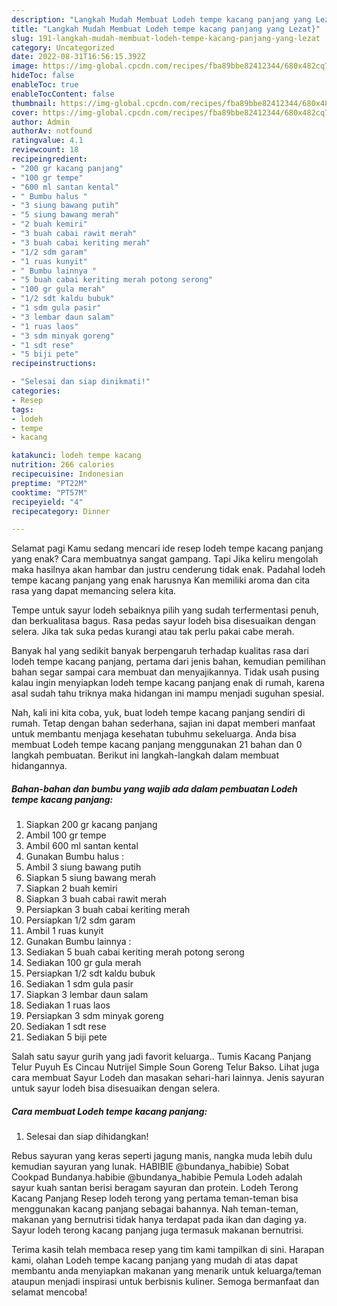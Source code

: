 ```yaml
---
description: "Langkah Mudah Membuat Lodeh tempe kacang panjang yang Lezat}"
title: "Langkah Mudah Membuat Lodeh tempe kacang panjang yang Lezat}"
slug: 191-langkah-mudah-membuat-lodeh-tempe-kacang-panjang-yang-lezat
category: Uncategorized
date: 2022-08-31T16:56:15.392Z
image: https://img-global.cpcdn.com/recipes/fba89bbe82412344/680x482cq70/lodeh-tempe-kacang-panjang-foto-resep-utama.jpg
hideToc: false
enableToc: true
enableTocContent: false
thumbnail: https://img-global.cpcdn.com/recipes/fba89bbe82412344/680x482cq70/lodeh-tempe-kacang-panjang-foto-resep-utama.jpg
cover: https://img-global.cpcdn.com/recipes/fba89bbe82412344/680x482cq70/lodeh-tempe-kacang-panjang-foto-resep-utama.jpg
author: Admin
authorAv: notfound
ratingvalue: 4.1
reviewcount: 18
recipeingredient:
- "200 gr kacang panjang"
- "100 gr tempe"
- "600 ml santan kental"
- " Bumbu halus "
- "3 siung bawang putih"
- "5 siung bawang merah"
- "2 buah kemiri"
- "3 buah cabai rawit merah"
- "3 buah cabai keriting merah"
- "1/2 sdm garam"
- "1 ruas kunyit"
- " Bumbu lainnya "
- "5 buah cabai keriting merah potong serong"
- "100 gr gula merah"
- "1/2 sdt kaldu bubuk"
- "1 sdm gula pasir"
- "3 lembar daun salam"
- "1 ruas laos"
- "3 sdm minyak goreng"
- "1 sdt rese"
- "5 biji pete"
recipeinstructions:

- "Selesai dan siap dinikmati!"
categories:
- Resep
tags:
- lodeh
- tempe
- kacang

katakunci: lodeh tempe kacang 
nutrition: 266 calories
recipecuisine: Indonesian
preptime: "PT22M"
cooktime: "PT57M"
recipeyield: "4"
recipecategory: Dinner

---
```



Selamat pagi Kamu sedang mencari ide resep lodeh tempe kacang panjang yang enak? Cara membuatnya sangat gampang. Tapi Jika keliru mengolah maka hasilnya akan hambar dan justru cenderung tidak enak. Padahal lodeh tempe kacang panjang yang enak harusnya Kan memiliki aroma dan cita rasa yang dapat memancing selera kita.


Tempe untuk sayur lodeh sebaiknya pilih yang sudah terfermentasi penuh, dan berkualitasa bagus. Rasa pedas sayur lodeh bisa disesuaikan dengan selera. Jika tak suka pedas kurangi atau tak perlu pakai cabe merah.

Banyak hal yang sedikit banyak berpengaruh terhadap kualitas rasa dari lodeh tempe kacang panjang, pertama dari jenis bahan, kemudian pemilihan bahan segar sampai cara membuat dan menyajikannya. Tidak usah pusing kalau ingin menyiapkan lodeh tempe kacang panjang enak di rumah, karena asal sudah tahu triknya maka hidangan ini mampu menjadi suguhan spesial.


Nah, kali ini kita coba, yuk, buat lodeh tempe kacang panjang sendiri di rumah. Tetap dengan bahan sederhana, sajian ini dapat memberi manfaat untuk membantu menjaga kesehatan tubuhmu sekeluarga. Anda bisa membuat Lodeh tempe kacang panjang menggunakan 21 bahan dan 0 langkah pembuatan. Berikut ini langkah-langkah dalam membuat hidangannya.

<!--inarticleads1-->

##### Bahan-bahan dan bumbu yang wajib ada dalam pembuatan Lodeh tempe kacang panjang:

1. Siapkan 200 gr kacang panjang
1. Ambil 100 gr tempe
1. Ambil 600 ml santan kental
1. Gunakan  Bumbu halus :
1. Ambil 3 siung bawang putih
1. Siapkan 5 siung bawang merah
1. Siapkan 2 buah kemiri
1. Siapkan 3 buah cabai rawit merah
1. Persiapkan 3 buah cabai keriting merah
1. Persiapkan 1/2 sdm garam
1. Ambil 1 ruas kunyit
1. Gunakan  Bumbu lainnya :
1. Sediakan 5 buah cabai keriting merah potong serong
1. Sediakan 100 gr gula merah
1. Persiapkan 1/2 sdt kaldu bubuk
1. Sediakan 1 sdm gula pasir
1. Siapkan 3 lembar daun salam
1. Sediakan 1 ruas laos
1. Persiapkan 3 sdm minyak goreng
1. Sediakan 1 sdt rese
1. Sediakan 5 biji pete


Salah satu sayur gurih yang jadi favorit keluarga.. Tumis Kacang Panjang Telur Puyuh Es Cincau Nutrijel Simple Soun Goreng Telur Bakso. Lihat juga cara membuat Sayur Lodeh dan masakan sehari-hari lainnya. Jenis sayuran untuk sayur lodeh bisa disesuaikan dengan selera. 

<!--inarticleads2-->

##### Cara membuat Lodeh tempe kacang panjang:


1. Selesai dan siap dihidangkan!

Rebus sayuran yang keras seperti jagung manis, nangka muda lebih dulu kemudian sayuran yang lunak. HABIBIE @bundanya_habibie) Sobat Cookpad Bundanya.habibie @bundanya_habibie Pemula Lodeh adalah sayur kuah santan berisi beragam sayuran dan protein. Lodeh Terong Kacang Panjang Resep lodeh terong yang pertama teman-teman bisa menggunakan kacang panjang sebagai bahannya. Nah teman-teman, makanan yang bernutrisi tidak hanya terdapat pada ikan dan daging ya. Sayur lodeh terong kacang panjang juga termasuk makanan bernutrisi. 

Terima kasih telah membaca resep yang tim kami tampilkan di sini. Harapan kami, olahan Lodeh tempe kacang panjang yang mudah di atas dapat membantu anda menyiapkan makanan yang menarik untuk keluarga/teman ataupun menjadi inspirasi untuk berbisnis kuliner. Semoga bermanfaat dan selamat mencoba!
